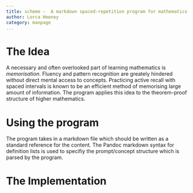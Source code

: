 ```yaml
---
title: scheme -  A markdown spaced-repetition program for mathematics
author: Lorca Heeney
category: manpage
...
```


# The Idea

A necessary and often overlooked part of learning mathematics is *memorisation*. Fluency and pattern recognition are greately hindered without direct mental access to concepts. Practicing active recall with spaced intervals is known to be an efficient method of memorising large amount of information. The program applies this idea to the theorem-proof structure of higher mathematics.

# Using the program

The program takes in a markdown file which should be written as a standard reference for the content. The Pandoc markdown syntax for definition lists is used to specifiy the prompt/concept structure which is parsed by the program. 

# The Implementation


